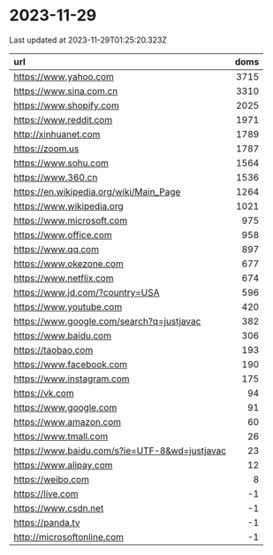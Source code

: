 # 2023-11-29

<!-- BEGIN -->
Last updated at 2023-11-29T01:25:20.323Z

url | doms
:- | -:
https://www.yahoo.com | 3715
https://www.sina.com.cn | 3310
https://www.shopify.com | 2025
https://www.reddit.com | 1971
http://xinhuanet.com | 1789
https://zoom.us | 1787
https://www.sohu.com | 1564
https://www.360.cn | 1536
https://en.wikipedia.org/wiki/Main_Page | 1264
https://www.wikipedia.org | 1021
https://www.microsoft.com | 975
https://www.office.com | 958
https://www.qq.com | 897
https://www.okezone.com | 677
https://www.netflix.com | 674
https://www.jd.com/?country=USA | 596
https://www.youtube.com | 420
https://www.google.com/search?q=justjavac | 382
https://www.baidu.com | 306
https://taobao.com | 193
https://www.facebook.com | 190
https://www.instagram.com | 175
https://vk.com | 94
https://www.google.com | 91
https://www.amazon.com | 60
https://www.tmall.com | 26
https://www.baidu.com/s?ie=UTF-8&wd=justjavac | 23
https://www.alipay.com | 12
https://weibo.com | 8
https://live.com | -1
https://www.csdn.net | -1
https://panda.tv | -1
http://microsoftonline.com | -1
<!-- END -->
